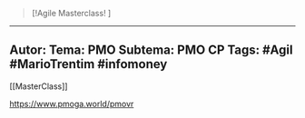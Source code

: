 

 >[!Agile Masterclass! ]
---
Autor: 
Tema: PMO
Subtema: PMO CP
Tags: #Agil #MarioTrentim #infomoney 
---
[[MasterClass]]


https://www.pmoga.world/pmovr